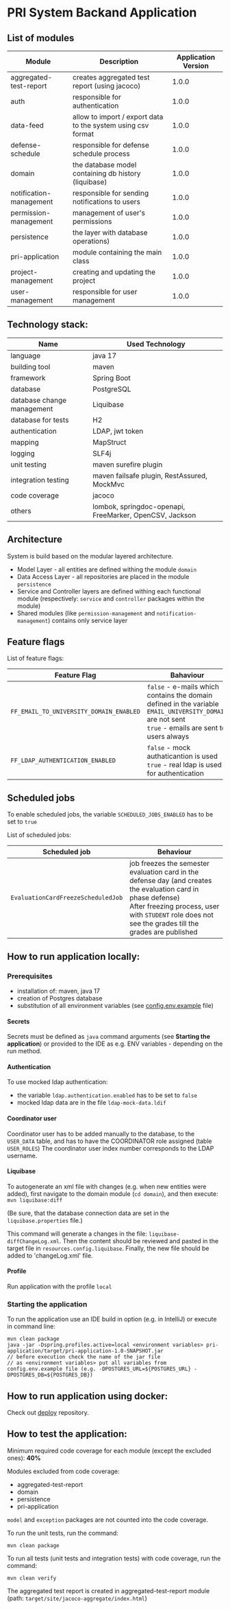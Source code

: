 # PRI System Backand Application

## List of modules

| Module                  | Description                                                  | Application Version |
|-------------------------|--------------------------------------------------------------|---------------------|
| aggregated-test-report  | creates aggregated test report (using jacoco)                | 1.0.0               |
| auth                    | responsible for authentication                               | 1.0.0               |
| data-feed               | allow to import / export data to the system using csv format | 1.0.0               |
| defense-schedule        | responsible for defense schedule process                     | 1.0.0               |
| domain                  | the database model containing db history (liquibase)         | 1.0.0               |
| notification-management | responsible for sending notifications to users               | 1.0.0               |
| permission-management   | management of user's permissions                             | 1.0.0               |
| persistence             | the layer with database operations)                          | 1.0.0               |
| pri-application         | module containing the main class                             | 1.0.0               |
| project-management      | creating and updating the project                            | 1.0.0               |
| user-management         | responsible for user management                              | 1.0.0               |

## Technology stack:

| Name                       | Used Technology                                         |
|----------------------------|---------------------------------------------------------|
| language                   | java 17                                                 |
| building tool              | maven                                                   |
| framework                  | Spring Boot                                             |
| database                   | PostgreSQL                                              |
| database change management | Liquibase                                               |
| database for tests         | H2                                                      |
| authentication             | LDAP, jwt token                                         |
| mapping                    | MapStruct                                               |
| logging                    | SLF4j                                                   |
| unit testing               | maven surefire plugin                                   |
| integration testing        | maven failsafe plugin, RestAssured, MockMvc             |
| code coverage              | jacoco                                                  |
| others                     | lombok, springdoc-openapi, FreeMarker, OpenCSV, Jackson |

## Architecture
System is build based on the modular layered architecture.
* Model Layer - all entities are defined withing the module `domain`
* Data Access Layer - all repositories are placed in the module `persistence`
* Service and Controller layers are defined withing each functional module (respectively: `service` and `controller` packages within the module)
* Shared modules (like `permission-management` and `notification-management`) contains only service layer


## Feature flags

List of feature flags:

| Feature Flag                            | Bahaviour                                                                                                                                                |
|-----------------------------------------|----------------------------------------------------------------------------------------------------------------------------------------------------------|
| `FF_EMAIL_TO_UNIVERSITY_DOMAIN_ENABLED` | `false` - e-mails which contains the domain defined in the variable `EMAIL_UNIVERSITY_DOMAIN` are not sent<br/> `true` - emails are sent to users always |
| `FF_LDAP_AUTHENTICATION_ENABLED`        | `false` - mock authaticantion is used<br/>`true` - real ldap is used for authentication                                                                  |

## Scheduled jobs
To enable scheduled jobs, the variable `SCHEDULED_JOBS_ENABLED` has to be set to `true`

List of scheduled jobs:

| Scheduled job                       | Behaviour                                                                                                                                                                                                                  |
|-------------------------------------|----------------------------------------------------------------------------------------------------------------------------------------------------------------------------------------------------------------------------|
| `EvaluationCardFreezeScheduledJob`  | job freezes the semester evaluation card in the defense day (and creates the evaluation card in phase defense)<br/> After freezing process, user with `STUDENT` role does not see the grades till the grades are published |


## How to run application locally:

### Prerequisites

* installation of: maven, java 17
* creation of Postgres database
* substitution of all environment variables (see [config.env.example](https://github.com/System-PRI/deploy/blob/main/config.env.example) file)

#### Secrets

Secrets must be defined as `java` command arguments (see **Starting the application**)
or provided to the IDE as e.g. ENV variables - depending on the run method.

#### Authentication

To use mocked ldap authentication:

* the variable `ldap.authentication.enabled` has to be set to `false`
* mocked ldap data are in the file `ldap-mock-data.ldif`

#### Coordinator user

Coordinator user has to be added manually to the database, to the `USER_DATA` table, and has to have the
COORDINATOR role assigned (table `USER_ROLES`)
The coordinator user index number corresponds to the LDAP username.

#### Liquibase

To autogenerate an xml file with changes (e.g. when new entities were added), first navigate to the domain
module (`cd domain`), and then execute:
`mvn liquibase:diff`

(Be sure, that the database connection data are set in the `liquibase.properties` file.)

This command will generate a changes in the file: `liquibase-diffChangeLog.xml`. Then the content should be reviewed and
pasted in the target file in `resources.config.liquibase`. Finally, the new file should be added to 'changeLog.xml'
file.

#### Profile

Run application with the profile `local`

### Starting the application

To run the application use an IDE build in option (e.g. in IntelliJ) or execute in command line:

```
mvn clean package
java -jar -Dspring.profiles.active=local <environment variables> pri-application/target/pri-application-1.0-SNAPSHOT.jar 
// before execution check the name of the jar file
// as <environment variables> put all variables from config.env.example file (e.g. -DPOSTGRES_URL=${POSTGRES_URL} -DPOSTGRES_DB=${POSTGRES_DB})
```
## How to run application using docker:
Check out [deploy](https://github.com/System-PRI/deploy) repository.

## How to test the application:

Minimum required code coverage for each module (except the excluded ones): **40%**

Modules excluded from code coverage:

* aggregated-test-report
* domain
* persistence
* pri-application

`model` and `exception` packages are not counted into the code coverage.

To run the unit tests, run the command:

```
mvn clean package
```

To run all tests (unit tests and integration tests) with code coverage, run the command:

```
mvn clean verify
```

The aggregated test report is created in aggregated-test-report module (path: `target/site/jacoco-aggregate/index.html`)
